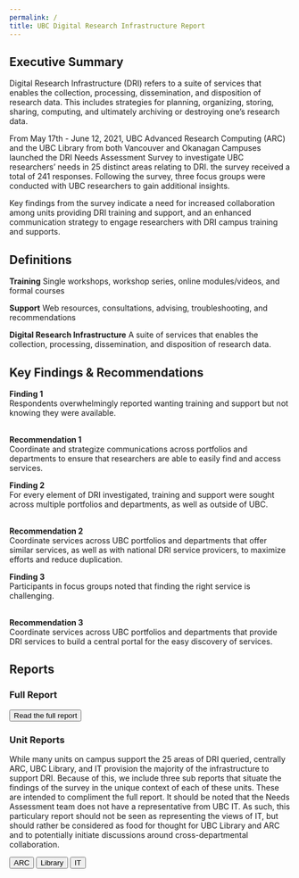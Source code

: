 ```yaml
---
permalink: /
title: UBC Digital Research Infrastructure Report
---
```


## Executive Summary

<div class = "summary">
<p>Digital Research Infrastructure (DRI) refers to a suite of services that enables the collection, processing, dissemination, and disposition of research data. This includes strategies for planning, organizing, storing, sharing, computing, and ultimately archiving or destroying one’s research data.</p>

<p>From May 17th - June 12, 2021, UBC Advanced Research Computing (ARC) and the UBC Library from both Vancouver and Okanagan Campuses launched the DRI Needs Assessment Survey to investigate UBC researchers’ needs in 25 distinct areas relating to DRI. the survey received a total of 241 responses.  Following the survey, three focus groups were conducted with UBC researchers to gain additional insights.</p>

<p>Key findings from the survey indicate a need for increased collaboration among units providing DRI training and support, and an enhanced communication strategy to engage researchers with DRI campus training and supports.</p>
</div>

## Definitions

**Training** Single workshops, workshop series, online modules/videos, and formal courses

**Support** Web resources, consultations, advising, troubleshooting, and recommendations

**Digital Research Infrastructure** A suite of services that enables the collection, processing, dissemination, and disposition of research data. 

## Key Findings & Recommendations

<div class="recommendation">
 <b>Finding 1</b> 
    <br>
  Respondents overwhelmingly reported wanting training and support but not knowing they were available.

 <br>
 <br>
 
  <b>Recommendation 1</b>
  <br>
  Coordinate and strategize communications across portfolios and departments to ensure that researchers are able to easily find and access services.
</div>

<div class="recommendation">
 <b>Finding 2</b>
 <br>
 For every element of DRI investigated, training and support were sought across multiple portfolios and departments, as well as outside of UBC.
 
 <br>
 <br>

 <b>Recommendation 2</b>
 <br>
Coordinate services across UBC portfolios and departments that offer similar services, as well as with national DRI service provicers, to maximize efforts and reduce duplication.
</div>

<div class="recommendation">
<b>Finding 3</b>
 <br>
 Participants in focus groups noted that finding the right service is challenging.
 
 <br>
 <br>
  
  <b>Recommendation 3</b>
 <br>
 Coordinate services across UBC portfolios and departments that provide DRI services to build a central portal for the easy discovery of services.
</div>

## Reports

### Full Report

<a href = "fullreport.html"><button class = "reportLink fullreportLink ">Read the full report</button></a>

### Unit Reports

While many units on campus support the 25 areas of DRI queried, centrally ARC, UBC Library, and IT provision the majority of the infrastructure to support DRI. Because of this, we include three sub reports that situate the findings of the survey in the unique context of each of these units. These are intended to compliment the full report. It should be noted that the Needs Assessment team does not have a representative from UBC IT. As such, this particulary report should not be seen as representing the views of IT, but should rather be considered as food for thought for UBC Library and ARC and to potentially initiate discussions around cross-departmental collaboration.

<a href = "arc.html"><button class = "reportLink">ARC</button></a>
<a href = "library.html"><button class = "reportLink">Library</button></a>
<a href = "it.html"><button class = "reportLink">IT</button></a>
